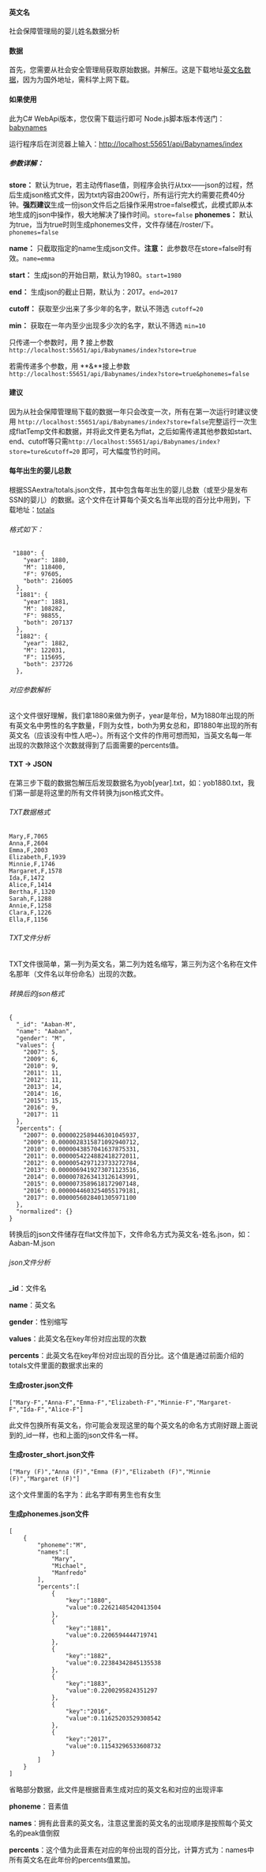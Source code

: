 
#### 英文名
社会保障管理局的婴儿姓名数据分析
#### 数据
首先，您需要从社会安全管理局获取原始数据。并解压。这是下载地址[英文名数据](http://www.ssa.gov/OACT/babynames/names.zip)，因为为国外地址，需科学上网下载。
#### 如果使用
此为C# WebApi版本，您仅需下载运行即可
Node.js脚本版本传送门：[babynames](https://github.com/TimeMagazine/babynames)

运行程序后在浏览器上输入：[http://localhost:55651/api/Babynames/index](http://localhost:55651/api/Babynames/index)
##### 参数详解：
**store：** 默认为true，若主动传flase值，则程序会执行从txx——json的过程，然后生成json格式文件，因为txt内容由200w行，所有运行完大约需要花费40分钟。**强烈建议**生成一份json文件后之后操作采用stroe=false模式，此模式即从本地生成的json中操作，极大地解决了操作时间。`store=false`
**phonemes：** 默认为true，当为true时则生成phonemes文件，文件存储在/roster/下。`phonemes=false`

**name：** 只截取指定的name生成json文件。**注意：** 此参数尽在store=false时有效。`name=emma`

**start：** 生成json的开始日期，默认为1980。`start=1980`

**end：** 生成json的截止日期，默认为：2017。`end=2017`

**cutoff：** 获取至少出来了多少年的名字，默认不筛选 `cutoff=20`

**min：** 获取在一年内至少出现多少次的名字，默认不筛选 `min=10`

只传递一个参数时，用 **?** 接上参数 `http://localhost:55651/api/Babynames/index?store=true`

若需传递多个参数，用 **&**接上参数 `http://localhost:55651/api/Babynames/index?store=true&phonemes=false`

#### 建议
因为从社会保障管理局下载的数据一年只会改变一次，所有在第一次运行时建议使用 `http://localhost:55651/api/Babynames/index?store=false`完整运行一次生成flatTemp文件和数据，并将此文件更名为flat，之后如需传递其他参数如start、end、cutoff等只需`http://localhost:55651/api/Babynames/index?store=ture&cutoff=20` 即可，可大幅度节约时间。

#### 每年出生的婴儿总数
根据SSAextra/totals.json文件，其中包含每年出生的婴儿总数（或至少是发布SSN的婴儿）的数据。这个文件在计算每个英文名当年出现的百分比中用到，下载地址：[totals](http://www.ssa.gov/oact/babynames/numberUSbirths.html) 
###### 格式如下：
```
 "1880": {
    "year": 1880,
    "M": 118400,
    "F": 97605,
    "both": 216005
  },
  "1881": {
    "year": 1881,
    "M": 108282,
    "F": 98855,
    "both": 207137
  },
  "1882": {
    "year": 1882,
    "M": 122031,
    "F": 115695,
    "both": 237726
  },
```
###### 对应参数解析
这个文件很好理解，我们拿1880来做为例子，year是年份，M为1880年出现的所有英文名中男性的名字数量，F则为女性，both为男女总和，即1880年出现的所有英文名（应该没有中性人吧~）。所有这个文件的作用可想而知，当英文名每一年出现的次数除这个次数就得到了后面需要的percents值。
#### TXT -> JSON
在第三步下载的数据包解压后发现数据名为yob[year].txt，如：yob1880.txt，我们第一部是将这里的所有文件转换为json格式文件。
###### TXT数据格式
```
Mary,F,7065
Anna,F,2604
Emma,F,2003
Elizabeth,F,1939
Minnie,F,1746
Margaret,F,1578
Ida,F,1472
Alice,F,1414
Bertha,F,1320
Sarah,F,1288
Annie,F,1258
Clara,F,1226
Ella,F,1156
```
###### TXT文件分析
TXT文件很简单，第一列为英文名，第二列为姓名缩写，第三列为这个名称在文件名那年（文件名以年份命名）出现的次数。
###### 转换后的json格式
```
{
  "_id": "Aaban-M",
  "name": "Aaban",
  "gender": "M",
  "values": {
    "2007": 5,
    "2009": 6,
    "2010": 9,
    "2011": 11,
    "2012": 11,
    "2013": 14,
    "2014": 16,
    "2015": 15,
    "2016": 9,
    "2017": 11
  },
  "percents": {
    "2007": 0.0000022589446301045937,
    "2009": 0.0000028315871092940712,
    "2010": 0.0000043857041637875331,
    "2011": 0.0000054224882418272011,
    "2012": 0.0000054297123733272784,
    "2013": 0.0000069419273071123516,
    "2014": 0.0000078263413126143991,
    "2015": 0.0000073589618172907148,
    "2016": 0.0000044603254055179181,
    "2017": 0.0000056028401305971100
  },
  "normalized": {}
}
```
转换后的json文件储存在flat文件加下，文件命名方式为英文名-姓名.json，如：Aaban-M.json
###### json文件分析
**_id**：文件名

**name**：英文名

**gender**：性别缩写

**values**：此英文名在key年份对应出现的次数

**percents**：此英文名在key年份对应出现的百分比。这个值是通过前面介绍的totals文件里面的数据求出来的

#### 生成roster.json文件
```
["Mary-F","Anna-F","Emma-F","Elizabeth-F","Minnie-F","Margaret-F","Ida-F","Alice-F"]
```
此文件包换所有英文名，你可能会发现这里的每个英文名的命名方式刚好跟上面说到的_id一样，也和上面的json文件名一样。

#### 生成roster_short.json文件
```
["Mary (F)","Anna (F)","Emma (F)","Elizabeth (F)","Minnie (F)","Margaret (F)"]
```
这个文件里面的名字为：此名字即有男生也有女生

#### 生成phonemes.json文件
```
[
    {
        "phoneme":"M",
        "names":[
            "Mary",
            "Michael",
            "Manfredo"
        ],
        "percents":[
            {
                "key":"1880",
                "value":0.22621485420413504
            },
            {
                "key":"1881",
                "value":0.2206594444719741
            },
            {
                "key":"1882",
                "value":0.22384342845135538
            },
            {
                "key":"1883",
                "value":0.2200295824351297
            },
            {
                "key":"2016",
                "value":0.11625203529308542
            },
            {
                "key":"2017",
                "value":0.11543296533608732
            }
        ]
    }
]
```
省略部分数据，此文件是根据音素生成对应的英文名和对应的出现评率

**phoneme**：音素值

**names**：拥有此音素的英文名，注意这里面的英文名的出现顺序是按照每个英文名的peak值倒叙

**percents**：这个值为此音素在对应的年份出现的百分比，计算方式为：names中所有英文名在此年份的percents值累加。


